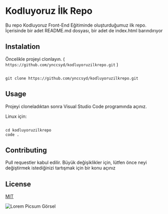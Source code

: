 # Kodluyoruz İlk Repo

Bu repo Kodluyoruz Front-End Eğitiminde oluşturduğumuz ilk repo. İçerisinde bir adet README.md dosyası, bir adet de index.html barındırıyor

## Instalation

Öncelikle projeyi clonlayın. ( `https://github.com/ynccsyd/kodluyoruzilkrepo.git` )

```text

git clone https://github.com/ynccsyd/kodluyoruzilkrepo.git

```

## Usage

Projeyi cloneladıktan sonra Visual Studio Code programında açınız.

Linux için:

```text

cd kodluyoruzilkrepo
code .
```

## Contributing

Pull requestler kabul edilir. Büyük değişiklikler için, lütfen önce neyi değiştirmek istediğinizi tartışmak için bir konu açınız

## License

[MIT](https://choosealicense.com/licenses/mit/)

![Lorem Picsum Görsel](https://picsum.photos/seed/picsum/200/300)
